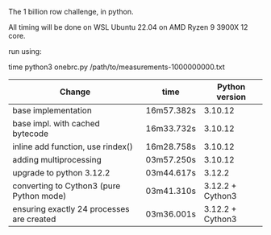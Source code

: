 The 1 billion row challenge, in python.

All timing will be done on WSL Ubuntu 22.04 on AMD Ryzen 9 3900X 12 core.

run using:

time python3 onebrc.py /path/to/measurements-1000000000.txt


 |         Change                            |      time   |     Python version    | 
 |-------------------------------------------|-------------|-----------------------|
 | base implementation                       | 16m57.382s  |     3.10.12           |
 | base impl. with cached bytecode           | 16m33.732s  |     3.10.12           |
 | inline add function, use rindex()         | 16m28.758s  |     3.10.12           |
 | adding multiprocessing                    | 03m57.250s  |     3.10.12           |
 | upgrade to python 3.12.2                  | 03m44.617s  |     3.12.2            |
 | converting to Cython3 (pure Python mode)  | 03m41.310s  |     3.12.2 + Cython3  |
 | ensuring exactly 24 processes are created | 03m36.001s  |     3.12.2 + Cython3  |